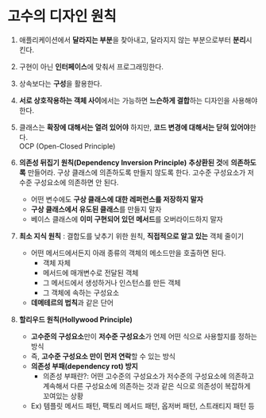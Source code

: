 # 고수의 디자인 원칙

1. 애플리케이션에서 **달라지는 부분**을 찾아내고, 달라지지 않는 부분으로부터 **분리**시킨다.

2. 구현이 아닌 **인터페이스**에 맞춰서 프로그래밍한다.

3. 상속보다는 **구성**을 활용한다.

4. **서로 상호작용하는 객체 사이**에서는 가능하면 **느슨하게 결합**하는 디자인을 사용해야 한다.

5. 클래스는 **확장에 대해서는 열려 있어야** 하지만, **코드 변경에 대해서는 닫혀 있어야**한다.  
   OCP (Open-Closed Principle)

6. **의존성 뒤집기 원칙(Dependency Inversion Principle)**
   **추상환된 것**에 **의존하도록** 만들어라. 구상 클래스에 의존하도록 만들지 않도록 한다.
   고수준 구성요소가 저수준 구성요소에 의존하면 안 된다.
   * 어떤 변수에도 **구상 클래스에 대한 레퍼런스를 저장하지 말자**
   * **구상 클래스에서 유도된 클래스**를 만들지 말자
   * 베이스 클래스에 **이미 구현되어 있던 메서드**를 오버라이드하지 말자

7. **최소 지식 원칙** : 결합도를 낮추기 위한 원칙, **직접적으로 알고 있는** 객체 줄이기
   * 어떤 메서드에서든지 아래 종류의 객체의 메소드만을 호출하면 된다.
     * 객체 자체
     * 메서드에 매개변수로 전달된 객체
     * 그 메서드에서 생성하거나 인스턴스를 만든 객체
     * 그 객체에 속하는 구성요소
   * **데메테르의 법칙**과 같은 단어

8. **할리우드 원칙(Hollywood Principle)**
   * **고수준의 구성요소**만이 **저수준 구성요소**가 언제 어떤 식으로 사용할지를 정하는 방식
   * 즉, **고수준 구성요소 만이 먼저 연락**할 수 있는 방식
   * **의존성 부패(dependency rot) 방지**
     * 의존성 부패란?: 어떤 고수준의 구성요소가 저수준의 구성요소에 의존하고 계속해서 다른 구성요소에 의존하는 것과 같은 식으로 의존성이 복잡하게 꼬여있는 상황
   * Ex) 템플릿 메서드 패턴, 팩토리 메서드 패턴, 옵저버 패턴, 스트래티지 패턴 등

